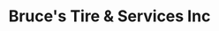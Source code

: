 ---
title: "Bruce's Tire & Services Inc"
url: /arlington/bruces-tire-und-services-inc/
shop: Reifen
---